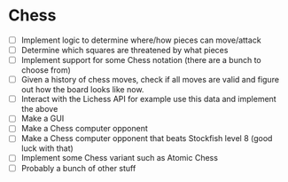 # Chess

- [ ] Implement logic to determine where/how pieces can move/attack
- [ ] Determine which squares are threatened by what pieces
- [ ] Implement support for some Chess notation (there are a bunch to choose from)
- [ ] Given a history of chess moves, check if all moves are valid and figure out how the board looks like now.
- [ ] Interact with the Lichess API for example use this data and implement the above
- [ ] Make a GUI
- [ ] Make a Chess computer opponent
- [ ] Make a Chess computer opponent that beats Stockfish level 8 (good luck with that)
- [ ] Implement some Chess variant such as Atomic Chess
- [ ] Probably a bunch of other stuff

